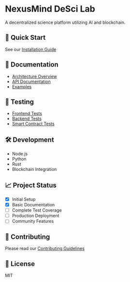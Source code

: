 # NexusMind DeSci Lab

A decentralized science platform utilizing AI and blockchain.

## 🚀 Quick Start
See our [Installation Guide](docs/INSTALLATION.md)

## 📖 Documentation
- [Architecture Overview](docs/architecture/OVERVIEW.md)
- [API Documentation](docs/api/README.md)
- [Examples](examples/demo/README.md)

## 🧪 Testing
- [Frontend Tests](tests/frontend/README.md)
- [Backend Tests](tests/backend/README.md)
- [Smart Contract Tests](tests/smart-contracts/README.md)

## 🛠 Development
- Node.js
- Python
- Rust
- Blockchain Integration

## 📈 Project Status
- [x] Initial Setup
- [x] Basic Documentation
- [ ] Complete Test Coverage
- [ ] Production Deployment
- [ ] Community Features

## 🤝 Contributing
Please read our [Contributing Guidelines](CONTRIBUTING.md)

## 📄 License
MIT
